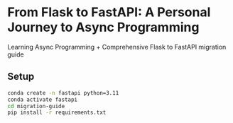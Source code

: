 # From Flask to FastAPI: A Personal Journey to Async Programming

Learning Async Programming + Comprehensive Flask to FastAPI migration guide


## Setup

```bash
conda create -n fastapi python=3.11
conda activate fastapi
cd migration-guide
pip install -r requirements.txt
```